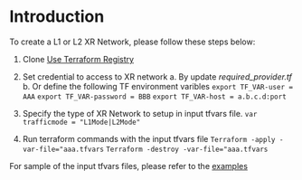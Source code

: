 # Introduction

To create a L1 or L2 XR Network, please follow these steps below:

1. Clone [Use Terraform Registry](https://github.com/infinera/terraform-xr-network-setup/tree/main/use-terraform-registry)
   
2. Set credential to access to XR network
   a. By update *required_provider.tf*
   b. Or define the following TF environment varibles
   ` export TF_VAR-user = AAA `
   ` export TF_VAR-password = BBB `
   ` export TF_VAR-host = a.b.c.d:port `
   
3. Specify the type of XR Network to setup in input tfvars file. 
   `var trafficmode = "L1Mode|L2Mode"`

4. Run terraform commands with the input tfvars file
`Terraform -apply -var-file="aaa.tfvars`
`Terraform -destroy -var-file="aaa.tfvars`

For sample of the input tfvars files, please refer to the [examples](https://github.com/infinera/terraform-xr-network-setup/tree/main/examples)
